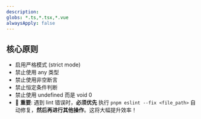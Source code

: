 ```yaml
---
description: 
globs: *.ts,*.tsx,*.vue
alwaysApply: false
---
```

## 核心原则
- 启用严格模式 (strict mode)
- 禁止使用 any 类型
- 禁止使用非空断言
- 禁止恒定条件判断
- 禁止使用 undefined 而是 void 0
- 🚨 **重要**: 遇到 lint 错误时，**必须优先** 执行 `pnpm eslint --fix <file_path>` 自动修复，**然后再进行其他操作**。这将大幅提升效率！
